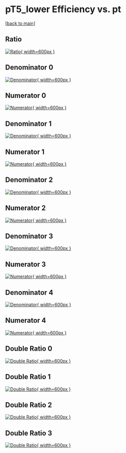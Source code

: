 # pT5_lower Efficiency vs. pt

[[back to main](./)]



## Ratio

[![Ratio](../mtv/var/pT5_lower_base_321_1_eff_pt.png){ width=600px }](../mtv/var/pT5_lower_base_321_1_eff_pt.pdf)

## Denominator 0

[![Denominator](../mtv/den/pT5_lower_base_321_1_eff_pt_den0.png){ width=600px }](../mtv/den/pT5_lower_base_321_1_eff_pt_den0.pdf)

## Numerator 0

[![Numerator](../mtv/num/pT5_lower_base_321_1_eff_pt_num0.png){ width=600px }](../mtv/num/pT5_lower_base_321_1_eff_pt_num0.pdf)

## Denominator 1

[![Denominator](../mtv/den/pT5_lower_base_321_1_eff_pt_den1.png){ width=600px }](../mtv/den/pT5_lower_base_321_1_eff_pt_den1.pdf)

## Numerator 1

[![Numerator](../mtv/num/pT5_lower_base_321_1_eff_pt_num1.png){ width=600px }](../mtv/num/pT5_lower_base_321_1_eff_pt_num1.pdf)

## Denominator 2

[![Denominator](../mtv/den/pT5_lower_base_321_1_eff_pt_den2.png){ width=600px }](../mtv/den/pT5_lower_base_321_1_eff_pt_den2.pdf)

## Numerator 2

[![Numerator](../mtv/num/pT5_lower_base_321_1_eff_pt_num2.png){ width=600px }](../mtv/num/pT5_lower_base_321_1_eff_pt_num2.pdf)

## Denominator 3

[![Denominator](../mtv/den/pT5_lower_base_321_1_eff_pt_den3.png){ width=600px }](../mtv/den/pT5_lower_base_321_1_eff_pt_den3.pdf)

## Numerator 3

[![Numerator](../mtv/num/pT5_lower_base_321_1_eff_pt_num3.png){ width=600px }](../mtv/num/pT5_lower_base_321_1_eff_pt_num3.pdf)

## Denominator 4

[![Denominator](../mtv/den/pT5_lower_base_321_1_eff_pt_den4.png){ width=600px }](../mtv/den/pT5_lower_base_321_1_eff_pt_den4.pdf)

## Numerator 4

[![Numerator](../mtv/num/pT5_lower_base_321_1_eff_pt_num4.png){ width=600px }](../mtv/num/pT5_lower_base_321_1_eff_pt_num4.pdf)

## Double Ratio 0

[![Double Ratio](../mtv/ratio/pT5_lower_base_321_1_eff_pt_ratio0.png){ width=600px }](../mtv/ratio/pT5_lower_base_321_1_eff_pt_ratio0.pdf)

## Double Ratio 1

[![Double Ratio](../mtv/ratio/pT5_lower_base_321_1_eff_pt_ratio1.png){ width=600px }](../mtv/ratio/pT5_lower_base_321_1_eff_pt_ratio1.pdf)

## Double Ratio 2

[![Double Ratio](../mtv/ratio/pT5_lower_base_321_1_eff_pt_ratio2.png){ width=600px }](../mtv/ratio/pT5_lower_base_321_1_eff_pt_ratio2.pdf)

## Double Ratio 3

[![Double Ratio](../mtv/ratio/pT5_lower_base_321_1_eff_pt_ratio3.png){ width=600px }](../mtv/ratio/pT5_lower_base_321_1_eff_pt_ratio3.pdf)

